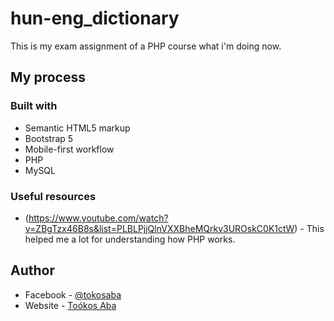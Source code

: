 # hun-eng_dictionary


This is my exam assignment of a PHP course what i'm doing now.

## My process

### Built with

- Semantic HTML5 markup
- Bootstrap 5
- Mobile-first workflow
- PHP
- MySQL


### Useful resources

- (https://www.youtube.com/watch?v=ZBgTzx46B8s&list=PLBLPjjQlnVXXBheMQrkv3UROskC0K1ctW) - This helped me a lot for understanding how PHP works.

## Author

- Facebook - [@tokosaba](https://www.facebook.com/websiteplanethu)
- Website -  [Toókos Aba](https://www.websiteplanet.hu)
